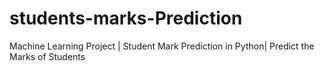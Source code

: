# students-marks-Prediction
Machine Learning Project | Student Mark Prediction in Python| Predict the Marks of Students 
